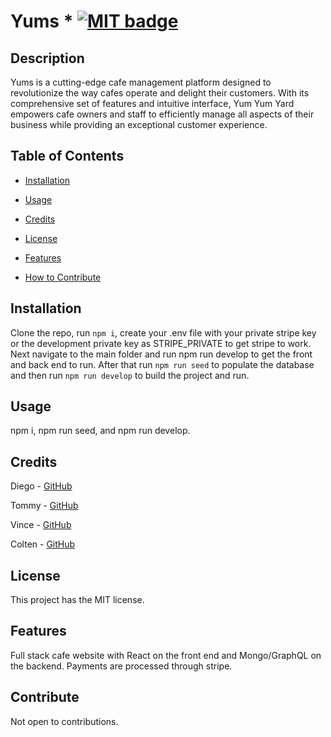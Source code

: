 # Yums * [![MIT badge](https://img.shields.io/badge/license-MIT-blue.svg "MIT badge")](https://choosealicense.com/licenses/mit/)

## Description

Yums is a cutting-edge cafe management platform designed to revolutionize the way cafes operate and delight their customers. With its comprehensive set of features and intuitive interface, Yum Yum Yard empowers cafe owners and staff to efficiently manage all aspects of their business while providing an exceptional customer experience.

## Table of Contents

* [Installation](#installation)

* [Usage](#usage)

* [Credits](#credits)

* [License](#license)

* [Features](#features)

* [How to Contribute](#contribute)

## Installation

Clone the repo, run `npm i`, create your .env file with your private stripe key or the development private key as STRIPE_PRIVATE to get stripe to work. Next navigate to the main folder and run npm run develop to get the front and back end to run. After that run `npm run seed` to populate the database and then run `npm run develop` to build the project and run.

## Usage

npm i, npm run seed, and npm run develop.

## Credits

Diego - [GitHub](https://github.com/DiegoABorjas)

Tommy - [GitHub](https://github.com/tommyho12)

Vince - [GitHub](https://github.com/VinceR66)

Colten - [GitHub](https://github.com/ColtenZimm)

## License

This project has the MIT license.

## Features

Full stack cafe website with React on the front end and Mongo/GraphQL on the backend. Payments are processed through stripe.

## Contribute

Not open to contributions.
